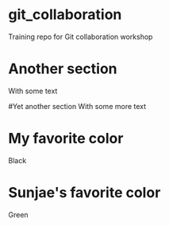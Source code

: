 # git_collaboration
Training repo for Git collaboration workshop

# Another section
With some text

#Yet another section
With some more text

# My favorite color
Black

# Sunjae's favorite color
Green

